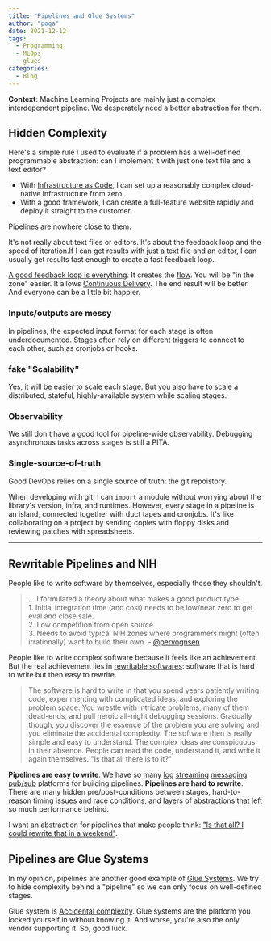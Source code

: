 ```yaml
---
title: "Pipelines and Glue Systems"
author: "poga"
date: 2021-12-12
tags:
  - Programming
  - MLOps
  - glues
categories:
  - Blog
---
```


**Context**: Machine Learning Projects are mainly just a complex interdependent pipeline. We desperately need a better abstraction for them.

<!--more-->

## Hidden Complexity

Here's a simple rule I used to evaluate if a problem has a well-defined programmable abstraction: can I implement it with just one text file and a text editor?

- With [Infrastructure as Code](https://docs.microsoft.com/en-us/devops/deliver/what-is-infrastructure-as-code), I can set up a reasonably complex cloud-native infrastructure from zero.
- With a good framework, I can create a full-feature website rapidly and deploy it straight to the customer.

Pipelines are nowhere close to them.

It's not really about text files or editors. It's about the feedback loop and the speed of iteration.If I can get results with just a text file and an editor, I can usually get results fast enough to create a fast feedback loop.

[A good feedback loop is everything](https://martinfowler.com/articles/developer-effectiveness.html). It creates the [flow](https://en.wikipedia.org/wiki/Flow_(psychology)). You will be "in the zone" easier. It allows [Continuous Delivery](https://docs.microsoft.com/en-us/devops/deliver/what-is-continuous-delivery). The end result will be better. And everyone can be a little bit happier.

### Inputs/outputs are messy

In pipelines, the expected input format for each stage is often underdocumented. Stages often rely on different triggers to connect to each other, such as cronjobs or hooks.

### fake "Scalability"

Yes, it will be easier to scale each stage. But you also have to scale a distributed, stateful, highly-available system while scaling stages.

### Observability

We still don't have a good tool for pipeline-wide observability. Debugging asynchronous tasks across stages is still a PITA.

### Single-source-of-truth

Good DevOps relies on a single source of truth: the git repoistory.

When developing with git, I can `import` a module without worrying about the library's version, infra, and runtimes. However, every stage in a pipeline is an island, connected together with duct tapes and cronjobs. It's like collaborating on a project by sending copies with floppy disks and reviewing patches with spreadsheets.

---

## Rewritable Pipelines and NIH

People like to write software by themselves, especially those they shouldn't.

> ... I formulated a theory about what makes a good product type: <br />1. Initial integration time (and cost) needs to be low/near zero to get eval and close sale. <br />2. Low competition from open source. <br />3. Needs to avoid typical NIH zones where programmers might (often irrationally) want to build their own. - [@pervognsen](https://twitter.com/pervognsen/status/1473194196399902721)


People like to write complex software because it feels like an achievement. But the real achievement lies in [rewritable softwares](https://www.youtube.com/watch?v=agw-wlHGi0E): software that is hard to write but then easy to rewrite.

> The software is hard to write in that you spend years patiently writing code, experimenting with complicated ideas, and exploring the problem space. You wrestle with intricate problems, many of them dead-ends, and pull heroic all-night debugging sessions. Gradually though, you discover the essence of the problem you are solving and you eliminate the accidental complexity. The software then is really simple and easy to understand. The complex ideas are conspicuous in their absence. People can read the code, understand it, and write it again themselves. "Is that all there is to it?"

**Pipelines are easy to write**. We have so many [log](https://kafka.apache.org/) [streaming](https://pulsar.apache.org/en/) [messaging](https://www.rabbitmq.com/) [pub/sub](https://nats.io/) platforms for building pipelines.
**Pipelines are hard to rewrite**. There are many hidden pre/post-conditions between stages, hard-to-reason timing issues and race conditions, and layers of abstractions that left so much performance behind.

I want an abstraction for pipelines that make people think: ["Is that all? I could rewrite that in a weekend"](https://github.com/lukego/blog/issues/12).

## Pipelines are Glue Systems

In my opinion, pipelines are another good example of [Glue Systems](/tags/glues/). We try to hide complexity behind a "pipeline" so we can only focus on well-defined stages.

Glue system is [Accidental complexity](https://en.wikipedia.org/wiki/No_Silver_Bullet). Glue systems are the platform you locked yourself in without knowing it. And worse, you're also the only vendor supporting it. So, good luck.
